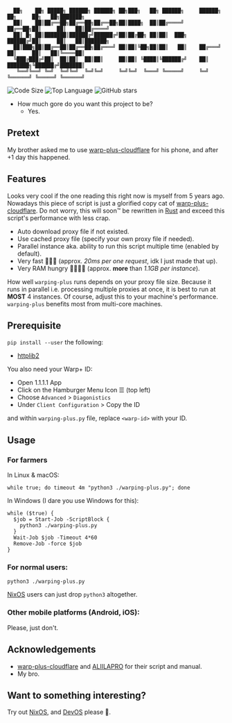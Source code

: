 ```
  ██╗    ██╗ █████╗ ██████╗ ██████╗ ██╗███╗   ██╗ ██████╗     ██████╗ ██╗     ██╗   ██╗███████╗
  ██║    ██║██╔══██╗██╔══██╗██╔══██╗██║████╗  ██║██╔════╝     ██╔══██╗██║     ██║   ██║██╔════╝
  ██║ █╗ ██║███████║██████╔╝██████╔╝██║██╔██╗ ██║██║  ███╗    ██████╔╝██║     ██║   ██║███████╗
  ██║███╗██║██╔══██║██╔══██╗██╔═══╝ ██║██║╚██╗██║██║   ██║    ██╔═══╝ ██║     ██║   ██║╚════██║
  ╚███╔███╔╝██║  ██║██║  ██║██║     ██║██║ ╚████║╚██████╔╝    ██║     ███████╗╚██████╔╝███████║
   ╚══╝╚══╝ ╚═╝  ╚═╝╚═╝  ╚═╝╚═╝     ╚═╝╚═╝  ╚═══╝ ╚═════╝     ╚═╝     ╚══════╝ ╚═════╝ ╚══════╝
```

![Code Size][gh-code-size] ![Top Language][gh-top-lang] ![GitHub stars][gh-stars]

- How much gore do you want this project to be?
  - Yes.

## Pretext

My brother asked me to use [warp-plus-cloudflare][warp-plus-cloudflare] for his phone, and after +1 day this happened.

## Features

Looks very cool if the one reading this right now is myself from 5 years ago. Nowadays this piece of script is just a glorified copy cat of [warp-plus-cloudflare]. Do not worry, this will soon™️ be rewritten in [Rust][rust] and exceed this script's performance with less crap.

- Auto download proxy file if not existed.
- Use cached proxy file (specify your own proxy file if needed).
- Parallel instance aka. ability to run this script multiple time (enabled by default).
- Very fast 🚀🚀🚀 (approx. _20ms per one request_, idk I just made that up).
- Very RAM hungry 🚀🚀🚀🚀 (approx. **more** than _1.1GB per instance_).

How well `warping-plus` runs depends on your proxy file size. Because it runs in parallel i.e. processing multiple proxies at once, it is best to run at **MOST** 4 instances. Of course, adjust this to your machine's performance. `warping-plus` benefits most from multi-core machines.

## Prerequisite

`pip install --user` the following:
- [httplib2][httplib2]

You also need your Warp+ ID:
- Open 1.1.1.1 App
- Click on the Hamburger Menu Icon ☰ (top left)
- Choose `Advanced` > `Diagonistics`
- Under `Client Configuration` > Copy the ID

and within `warping-plus.py` file, replace `<warp-id>` with your ID.

## Usage

### For farmers

In Linux & macOS:

```
while true; do timeout 4m "python3 ./warping-plus.py"; done
```

In Windows (I dare you use Windows for this):
```
while ($true) {
  $job = Start-Job -ScriptBlock {
    python3 ./warping-plus.py
  }
  Wait-Job $job -Timeout 4*60
  Remove-Job -force $job
}
```

### For normal users:

```
python3 ./warping-plus.py
```

[NixOS][nixos] users can just drop `python3` altogether.

### Other mobile platforms (Android, iOS):

Please, just don't.

## Acknowledgements

- [warp-plus-cloudflare][warp-plus-cloudflare] and [ALIILAPRO][ALIILAPRO] for their script and manual.
- My bro.

## Want to something interesting?

Try out [NixOS][nixos], and [DevOS][devos] please 🥺.

[gh-code-size]: https://img.shields.io/github/languages/code-size/danielphan2003/warping-plus
[gh-top-lang]: https://img.shields.io/github/languages/top/danielphan2003/warping-plus
[gh-stars]: https://img.shields.io/github/stars/danielphan2003/warping-plus

[warp-plus-cloudflare]: https://github.com/ALIILAPRO/warp-plus-cloudflare
[ALIILAPRO]: https://github.com/ALIILAPRO

[rust]: https://rust-lang.org
[httplib2]: https://github.com/httplib2/httplib2
[nixos]: https://nixos.org
[devos]: https://github.com/divnix/devos
